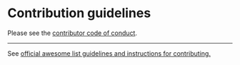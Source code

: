 # Contribution guidelines

Please see the [contributor code of conduct](https://github.com/danzek/awesome-lol-commonly-abused/blob/main/code_of_conduct.md).

---

See [official awesome list guidelines and instructions for contributing.](https://github.com/sindresorhus/awesome/blob/main/contributing.md)
